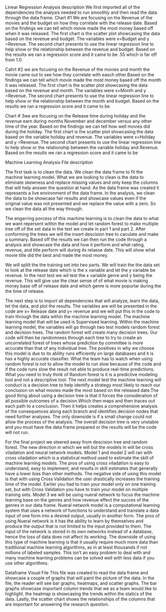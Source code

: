 Linear Regression Analysis description
We first imported all of the dependencies the analysis needed to run smoothly and then read the data through the data frame. Chart  #1 We are focusing on the Revenue of the movies and the budget on how they correlate with the release date. Based on the findings we can tell which movie made the most money based off when it was released. The first chart is the scatter plot showcasing the data based on the revenue and budget. The variables were x=Budget and y =Revenue. The second chart presents to use the linear regression line to help show or the relationship between the revenue and budget. Based on the results we ran a regression score and it came to be .55 which is far off from 1.0

Cahrt #2 we are focusing on the Revenue of the movies and month the movie came out to see how they correlate with easch other.Based on the findings we can tell which movie made the most money based off the month it was released. The first chart is the scatter plot showcasing the data based on the revenue and month. The variables were x=Month and y =Revenue. The second chart presents to use the linear regression line to help show or the relationship between the month and budget. Based on the results we ran a regression score and it came to be 

Chart # 3we are focusing on the Release time during holiday and the revenue earn during months November and december versus any other time of the year.  Based on the findings we can tell how well movies did during the holiday. The first chart is the scatter plot showcasing the data based on the variable holiday  and revenue. The variables were x=Holiday and y =Revenue. The second chart presents to use the linear regression line to help show or the relationship between the variable holiday and Revenue. Based on the results we ran a regression score and it came to be 


Machine Learning Analysis File description

The first task is to clean the data. We clean the data frame to fit the machine learning model. What we are looking to clean is the data to eliminate skewness and replace missing values and only keep the columns that will help answer the question at hand. As the data frame was created it represents a live environment of the data frame. In the analysis, we clean the data to be showcase fair results and showcase values even if the original value was not presented and we replace the value with a zero. So we clean the data all the way through.

The engerring porcess of this machine learning is to clean the data to what we want repersent within the model and let random forest to make multiple tree off of the set data in the test we create in part 1 and part 2. After conforming the trees we will the insert descision tree to caculate and make a summary. Based off the results we can then run the code through a analysis and showcase the data and how it perform and what rating, revenue, and title perform will during its relaese date. This will show what movie title did the best and made the most money.

We will splilt the the training set into two parts. We will train the the data set to look at the release date which is the x variable and let the y variable be revenue. In the next test we wil test the x variable genre and y being the revenue. This will give use the clear sense of of what movie is making money base off of release date and which genre is more popurlar during the the time of release.

The next step is to import all dependencies that will analyze, learn the data, tet the data, and plot the results. The variables are will be presented in the code are x= Release date and y= revenue and we will put this in the code to train through the data within the machine learning model. The machine learning model that will be used is Supervised learning. Within the machine learning model, the variables will go through two test models random forest and decision trees. The random forest will create many decision trees. Our code will then be randomness through each tree to try to create an uncorrelated forest of trees whose prediction by committee is more accurate than that of any individual tree. The positives in why we choose this model is due to its ability runs efficiently on large databases and it is has a highly accurate classifier. What the team has to watch when using random forest is not to allow the model to run slow because of the code and if the code runs slow the result not able to produce real-time predictions. What you need to truly think of Random forest is it is a predictive modeling tool and not a descriptive tool. The next model test the machine learning will conduct is a decision tree to help identify a strategy most likely to reach our conclusion on what movies made the most based on the released date.The good thing about using a decision tree is that it forces the consideration of all possible outcomes of a decision.Which then maps and then traces out each path to a conclusion. Then it helps creates a comprehensive analysis of the consequences along each branch and identifies decision nodes that need further analyses. The only downside is if a small change could not allow the process of the analysis. The overall decision tree is very unstable and you must have the data frame prepared or the results will be the code will not run.

For the final project we steered away from descision tree and random forest. The new direction in which we will but the models in will be cross viladation and neural network models. Model 1 and model 2 will ran with cross viladation which is a statistical method used to estimate the skill of machine learning models. The pros of using cross viladation is easy to understand, easy to implement, and results in skill estimates that generally have a lower bias than other methods. The negative side of using this model is that with using Cross Validation the user drastically increases the training time of the model. Earlier you had to train your model only on one training set, but with Cross Validation you have to train your model on multiple training sets. Model 3 we will be using nueral network to focus the machine learning base on the genres and how revenue effect the succes of the genres in our data frame. Nueral network model  is a computational learning system that uses a network of functions to understand and translate a data input of one form into a desired output, usually in another form. The pros of using Nueral network is it has the ability to learn by themselves and produce the output that is not limited to the input provided to them. The input of the network is stored in its own networks instead of a database, hence the loss of data does not affect its working. The downside of using this type of machine learning is that it usually require much more data than traditional machine learning algorithms, as in at least thousands if not millions of labeled samples. This isn't an easy problem to deal with and many machine learning problems can be solved well with less data if you use other algorithms.

Dataframe Visual File
This file was created to read the data frame and showcase a couple of graphs that will paint the picture of the data. In the file, the reader will see bar graphs, heatmaps, and scatter graphs. The bar graphs showcase important column trends that we as a team would like to highlight. the heatmap is showcasing the trends within the statics of the data. Lastly, the scatter chart shows the relationships of the columns that are important for answering the research question.

